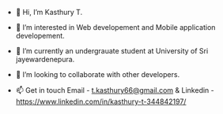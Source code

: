 - 👋 Hi, I’m Kasthury T.

- 👀 I’m interested in Web developement and Mobile application developement.

- 🌱 I’m currently an undergrauate student at University of Sri jayewardenepura.

- 💞️ I’m looking to collaborate with other developers.

- 📫 Get in touch Email - t.kasthury66@gmail.com & Linkedin - https://www.linkedin.com/in/kasthury-t-344842197/

<!---
Kasthurytp/Kasthurytp is a ✨ special ✨ repository because its `README.md` (this file) appears on your GitHub profile.
You can click the Preview link to take a look at your changes.
--->
